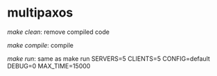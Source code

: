 # multipaxos

*make clean*: remove compiled code

*make compile*: compile

*make run*: same as make run SERVERS=5 CLIENTS=5 CONFIG=default DEBUG=0 MAX_TIME=15000
